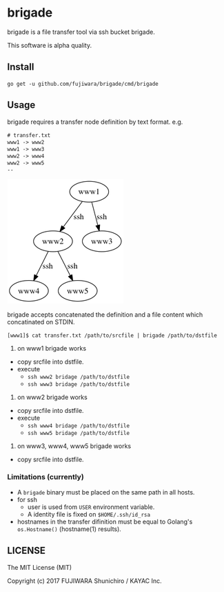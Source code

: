 # brigade

brigade is a file transfer tool via ssh bucket brigade.

This software is alpha quality.

## Install

```
go get -u github.com/fujiwara/brigade/cmd/brigade
```

## Usage

brigade requires a transfer node definition by text format. e.g.

```
# transfer.txt
www1 -> www2
www1 -> www3
www2 -> www4
www2 -> www5
--
```

![](example.png)

brigade accepts concatenated the definition and a file content which concatinated on STDIN.

```
[www1]$ cat transfer.txt /path/to/srcfile | brigade /path/to/dstfile
```

1. on www1 brigade works
  - copy srcfile into dstfile.
  - execute
    - `ssh www2 bridage /path/to/dstfile`
    - `ssh www3 bridage /path/to/dstfile`
1. on www2 brigade works
  - copy srcfile into dstfile.
  - execute
    - `ssh www4 bridage /path/to/dstfile`
    - `ssh www5 bridage /path/to/dstfile`
1. on www3, www4, www5 brigade works
  - copy srcfile into dstfile.

### Limitations (currently)

- A `brigade` binary must be placed on the same path in all hosts.
- for ssh
  - user is used from `USER` environment variable.
  - A identity file is fixed on `$HOME/.ssh/id_rsa`
- hostnames in the transfer difinition must be equal to Golang's `os.Hostname()` (hostname(1) results).

## LICENSE

The MIT License (MIT)

Copyright (c) 2017 FUJIWARA Shunichiro / KAYAC Inc.

